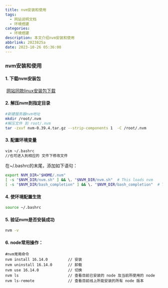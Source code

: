 ```yaml
---
title: nvm安装和使用
tags:
  - 网站说明文档
  - 环境搭建
categories:
  - 环境搭建
description: 本文介绍nvm安装和使用
abbrlink: 2023825a
date: 2023-10-26 05:36:00
---
```


### nvm安装和使用

#### 1. 下载nvm安装包

​	[网站同款linux安装包下载](https://github.com/nvm-sh/nvm/archive/refs/tags/v0.39.4.tar.gz)

#### 2. 解压nvm到指定目录

```bash
#新建服务器nvm地址
mkdir /root/.nvm
#解压文件 到 root/.nvm
tar -zxvf nvm-0.39.4.tar.gz --strip-components 1  -C /root/.nvm
```

#### 3. 配置环境变量

```bash
vim ~/.bashrc
//也可进入到相应的 文件下修改文件
```

在~/.bashrc的末尾，添加如下语句：

```bash
export NVM_DIR="$HOME/.nvm"
[ -s "$NVM_DIR/nvm.sh" ] && \. "$NVM_DIR/nvm.sh"  # This loads nvm
[ -s "$NVM_DIR/bash_completion" ] && \. "$NVM_DIR/bash_completion"  # This loads nvm bash_completion
```

#### 4. 使环境配置生效

```bash
source ~/.bashrc
```

#### 5. 验证nvm是否安装成功

```bash
nvm -v
```

#### 6. node常用操作：

```
#nvm常用命令
nvm install 16.14.0			// 安装
nvm uninstall 16.14.0     	// 卸载
nvm use 16.14.0           	// 切换 
nvm ls                   	// 查看目前已安装的 node 及当前所使用的 node
nvm ls-remote            	// 查看目前线上所能安装的所有 node 版本
```
